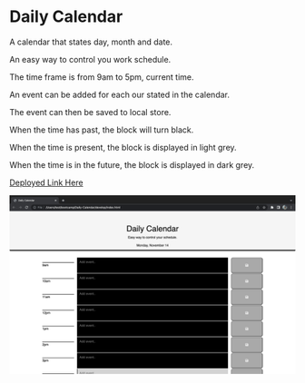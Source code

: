 # Daily Calendar

A calendar that states day, month and date.

An easy way to control you work schedule.

The time frame is from 9am to 5pm, current time.

An event can be added for each our stated in the calendar.

The event can then be saved to local store.

When the time has past, the block will turn black.

When the time is present, the block is displayed in light grey.

When the time is in the future, the block is displayed in dark grey.

[Deployed Link Here](https://luischevere.github.io/Daily-Calendar/index.html)

![site image](https://github.com/LuisChevere/Daily-Calendar/blob/main/develop/images/Daily%20Calendar%20screenshot.png?raw=true)